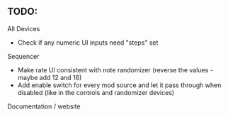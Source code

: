 ## TODO:
All Devices
* Check if any numeric UI inputs need "steps" set

Sequencer
* Make rate UI consistent with note randomizer (reverse the values - maybe add 12 and 16)
* Add enable switch for every mod source and let it pass through when disabled (like in the controls and randomizer devices)

Documentation / website
